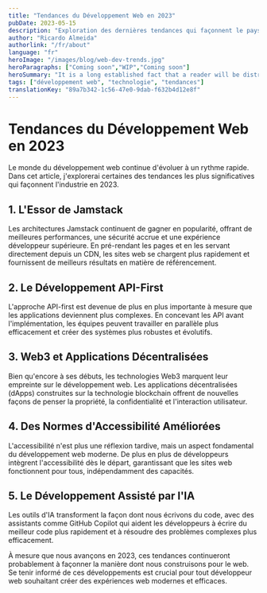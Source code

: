 ```yaml
---
title: "Tendances du Développement Web en 2023"
pubDate: 2023-05-15
description: "Exploration des dernières tendances qui façonnent le paysage du développement web en 2023"
author: "Ricardo Almeida"
authorlink: "/fr/about"
language: "fr"
heroImage: "/images/blog/web-dev-trends.jpg"
heroParagraphs: ["Coming soon","WIP","Coming soon"]
heroSummary: "It is a long established fact that a reader will be distracted by the readable content of a page when looking at its layout. The point of using Lorem Ipsum is that it has a more-or-less normal distribution of letters, as opposed to using 'Content here, content here', making it look like readable English."
tags: ["développement web", "technologie", "tendances"]
translationKey: "89a7b342-1c56-47e0-9dab-f632b4d12e8f"
---
```


# Tendances du Développement Web en 2023

Le monde du développement web continue d'évoluer à un rythme rapide. Dans cet article, j'explorerai certaines des tendances les plus significatives qui façonnent l'industrie en 2023.

## 1. L'Essor de Jamstack

Les architectures Jamstack continuent de gagner en popularité, offrant de meilleures performances, une sécurité accrue et une expérience développeur supérieure. En pré-rendant les pages et en les servant directement depuis un CDN, les sites web se chargent plus rapidement et fournissent de meilleurs résultats en matière de référencement.

## 2. Le Développement API-First

L'approche API-first est devenue de plus en plus importante à mesure que les applications deviennent plus complexes. En concevant les API avant l'implémentation, les équipes peuvent travailler en parallèle plus efficacement et créer des systèmes plus robustes et évolutifs.

## 3. Web3 et Applications Décentralisées

Bien qu'encore à ses débuts, les technologies Web3 marquent leur empreinte sur le développement web. Les applications décentralisées (dApps) construites sur la technologie blockchain offrent de nouvelles façons de penser la propriété, la confidentialité et l'interaction utilisateur.

## 4. Des Normes d'Accessibilité Améliorées

L'accessibilité n'est plus une réflexion tardive, mais un aspect fondamental du développement web moderne. De plus en plus de développeurs intègrent l'accessibilité dès le départ, garantissant que les sites web fonctionnent pour tous, indépendamment des capacités.

## 5. Le Développement Assisté par l'IA

Les outils d'IA transforment la façon dont nous écrivons du code, avec des assistants comme GitHub Copilot qui aident les développeurs à écrire du meilleur code plus rapidement et à résoudre des problèmes complexes plus efficacement.

À mesure que nous avançons en 2023, ces tendances continueront probablement à façonner la manière dont nous construisons pour le web. Se tenir informé de ces développements est crucial pour tout développeur web souhaitant créer des expériences web modernes et efficaces. 